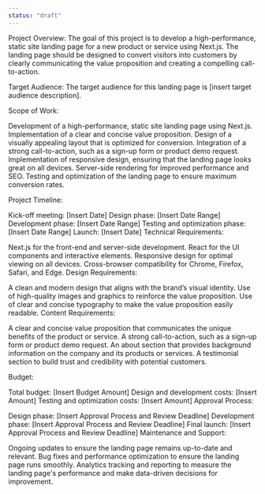 ```yaml
---
status: "draft"
---
```


Project Overview:
The goal of this project is to develop a high-performance, static site landing page for a new product or service using Next.js. The landing page should be designed to convert visitors into customers by clearly communicating the value proposition and creating a compelling call-to-action.

Target Audience:
The target audience for this landing page is [insert target audience description].

Scope of Work:

Development of a high-performance, static site landing page using Next.js.
Implementation of a clear and concise value proposition.
Design of a visually appealing layout that is optimized for conversion.
Integration of a strong call-to-action, such as a sign-up form or product demo request.
Implementation of responsive design, ensuring that the landing page looks great on all devices.
Server-side rendering for improved performance and SEO.
Testing and optimization of the landing page to ensure maximum conversion rates.

Project Timeline:

Kick-off meeting: [Insert Date]
Design phase: [Insert Date Range]
Development phase: [Insert Date Range]
Testing and optimization phase: [Insert Date Range]
Launch: [Insert Date]
Technical Requirements:

Next.js for the front-end and server-side development.
React for the UI components and interactive elements.
Responsive design for optimal viewing on all devices.
Cross-browser compatibility for Chrome, Firefox, Safari, and Edge.
Design Requirements:

A clean and modern design that aligns with the brand’s visual identity.
Use of high-quality images and graphics to reinforce the value proposition.
Use of clear and concise typography to make the value proposition easily readable.
Content Requirements:

A clear and concise value proposition that communicates the unique benefits of the product or service.
A strong call-to-action, such as a sign-up form or product demo request.
An about section that provides background information on the company and its products or services.
A testimonial section to build trust and credibility with potential customers.

Budget:

Total budget: [Insert Budget Amount]
Design and development costs: [Insert Amount]
Testing and optimization costs: [Insert Amount]
Approval Process:

Design phase: [Insert Approval Process and Review Deadline]
Development phase: [Insert Approval Process and Review Deadline]
Final launch: [Insert Approval Process and Review Deadline]
Maintenance and Support:

Ongoing updates to ensure the landing page remains up-to-date and relevant.
Bug fixes and performance optimization to ensure the landing page runs smoothly.
Analytics tracking and reporting to measure the landing page's performance and make data-driven decisions for improvement.